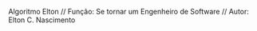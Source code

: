 Algoritmo Elton
// Função: Se tornar um Engenheiro de Software
// Autor: Elton C. Nascimento

<!---
eltnas/eltnas is a ✨ special ✨ repository because its `README.md` (this file) appears on your GitHub profile.
You can click the Preview link to take a look at your changes.
--->
